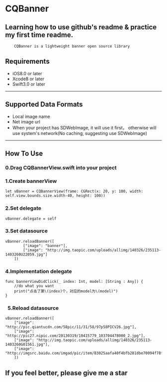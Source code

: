 # CQBanner
##  Learning how to use github's readme & practice my first time readme.
        CQBanner is a lightweight banner open source library
##  Requirements
* iOS8.0 or later
* Xcode8 or later
* Swift3.0 or later
------
##  Supported Data Formats
* Local image name
* Net image url
* When your project has SDWebImage, it will use it first， otherwise will use system's network(No caching, suggesting use SDWebImage)

------
##  How To Use
### 0.Drag CQBannerView.swift into your project
### 1.Create bannerView
    let vBanner = CQBannerView(frame: CGRect(x: 20, y: 100, width: self.view.bounds.size.width-40, height: 100))
###    2.Set delegate
    vBanner.delegate = self
###    3.Set datasource
    vBanner.reloadBanner([
            ["image": "banner"],
            ["image": "http://img.taopic.com/uploads/allimg/140326/235113-1403260U22059.jpg"]
        ])
###    4.Implementation delegate
    func bannerViewDidClick(_ index: Int, model: [String : Any]) {
        //do what you want
        print("点击了第\(index)个，对应的model为\(model)")
    }
###    5.Reload datasource
    vBanner.reloadBanner([
        ["image": "http://pic.qiantucdn.com/58pic/11/31/58/97p58PICV26.jpg"],
        ["image": "http://pic27.nipic.com/20130319/10415779_103704478000_2.jpg"],
        ["image": "http://img.taopic.com/uploads/allimg/140326/235113-1403260G01561.jpg"],
        ["image": "http://imgsrc.baidu.com/imgad/pic/item/83025aafa40f4bfb281dbe70094f78f0f63618c0.jpg"],
        ])
##  If you feel better, please give me a star
